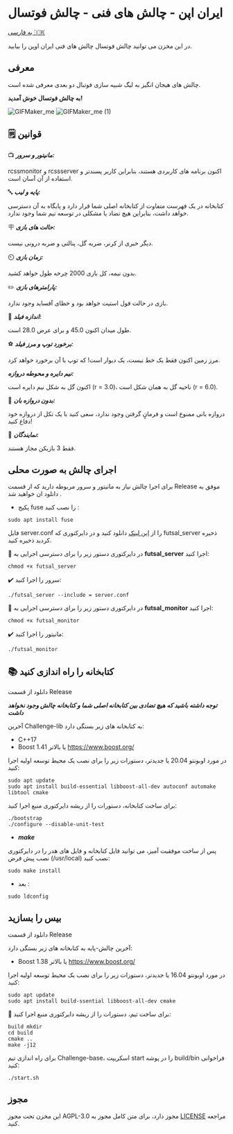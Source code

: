 # ایران اپن - چالش های فنی - چالش فوتسال
[به فارسی 🇮🇷](README.fa.md)

در این مخزن می توانید چالش فوتسال چالش های فنی ایران اوپن را بیابید.

## معرفی
چالش های هیجان انگیز به لیگ شبیه سازی فوتبال دو بعدی معرفی شده است.

**به چالش فوتسال خوش آمدید!**

![GIFMaker_me](https://github.com/RCSS-IR/io-challenges/assets/120306894/8e3e1b51-994e-4a73-ac5f-b8d148f3d230)
![GIFMaker_me (1)](https://github.com/RCSS-IR/io-challenges/assets/120306894/a7a916f4-8ea8-47d9-a4b7-c683c43e3e51)


## 🗒️ قوانین

📺 ***مانیتور و سرور:***

rcssmonitor و rcssserver اکنون برنامه های کاربردی هستند، بنابراین کاربر پسندتر و استفاده از آن آسان است.

🔤 ***پایه و لیب:***

کتابخانه در یک فهرست متفاوت از کتابخانه اصلی شما قرار دارد و پایگاه به آن دسترسی خواهد داشت، بنابراین هیچ تضاد یا مشکلی در توسعه تیم شما وجود ندارد.

🪧 ***حالت های بازی:***

دیگر خبری از کرنر، ضربه گل، پنالتی و ضربه درونی نیست.

⏲️ ***زمان بازی:***

بدون نیمه، کل بازی 2000 چرخه طول خواهد کشید.

✏️ ***پارامترهای بازی:***

بازی در حالت فول استیت خواهد بود و خظای آفساید وجود ندارد.

📏 ***اندازه فیلد:***

طول میدان اکنون 45.0 و برای عرض 28.0 است.

⚽ ***برخورد توپ و مرز فیلد:***

مرز زمین اکنون فقط یک خط نیست، یک دیوار است!
که توپ با آن برخورد خواهد کرد.

***نیم دایره و محوطه دروازه:***

اکنون گل به شکل نیم دایره است (r = 3.0)، ناحیه گل به همان شکل است (r = 6.0).

🛑 ***بدون دروازه بان:***

دروازه بانی ممنوع است و فرمانٍ گرفتن وجود ندارد، سعی کنید با یک تکل از دروازه خود دفاع کنید!

👨 ***نمایندگان:***

فقط 3 بازیکن مجاز هستند.

## اجرای چالش به صورت محلی

برای اجرا چالش نیاز به مانیتور و سرور مربوطه دارید که از قسمت Release موفق به دانلود ان خواهید شد .

-  پکیج fuse را نصب کنید :
```
sudo apt install fuse
```

فایل server.conf را از [این لینک](https://github.com/RCSS-IR/futsal-challenge/blob/main/server.conf) دانلود کنید و در دایرکتوری که futsal_server ذخیره کردید ذخیره کنید.


📁 در دایرکتوری دستور زیر را برای دسترسی اجرایی به **futsal_server** اجرا کنید:
```
chmod +x futsal_server
```
✔️ سرور را اجرا کنید:
```
./futsal_server --include = server.conf
```
📁 در دایرکتوری دستور زیر را برای دسترسی اجرایی به **futsal_monitor** اجرا کنید:
```
chmod +x futsal_monitor
```
✔️ مانیتور را اجرا کنید:
```
./futsal_monitor
```
## 📚 کتابخانه را راه اندازی کنید
دانلود از قسمت Release 

***توجه داشته باشید که هیچ تضادی بین کتابخانه اصلی شما و کتابخانه چالش وجود نخواهد داشت***

آخرین Challenge-lib به کتابخانه های زیر بستگی دارد:

- C++17
- Boost 1.41 یا بالاتر https://www.boost.org/

در مورد اوبونتو 20.04 یا جدیدتر، دستورات زیر را برای نصب یک محیط توسعه اولیه اجرا کنید:
```
sudo apt update
sudo apt install build-essential libboost-all-dev autoconf automake libtool cmake
```
برای ساخت کتابخانه، دستورات را از ریشه دایرکتوری منبع اجرا کنید:
```
./bootstrap
./configure --disable-unit-test
```
- ***make***

پس از ساخت موفقیت آمیز، می توانید فایل کتابخانه و فایل های هدر را در دایرکتوری نصب پیش فرض (/usr/local) نصب کنید:
```
sudo make install
```

- بعد :
  
```
sudo ldconfig
```
## بیس را بسازید

دانلود از قسمت Release 

آخرین چالش-پایه به کتابخانه های زیر بستگی دارد:

- Boost 1.38 یا بالاتر https://www.boost.org/

در مورد اوبونتو 16.04 یا جدیدتر، دستورات زیر را برای نصب یک محیط توسعه اولیه اجرا کنید:
```
sudo apt update
sudo apt install build-ssential libboost-all-dev cmake
```

📁 برای ساخت تیم، دستورات را از ریشه دایرکتوری منبع اجرا کنید:
```
build mkdir
cd build
cmake ..
make -j12
```

برای راه اندازی تیم Challenge-base، اسکریپت start را در پوشه build/bin فراخوانی کنید:
```
./start.sh
```

## مجوز
این مخزن تحت مجوز AGPL-3.0 مجوز دارد، برای متن کامل مجوز به [LICENSE](LICENSE) مراجعه کنید.

